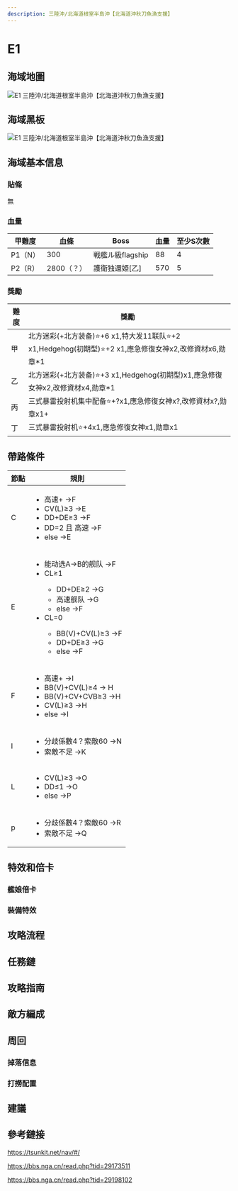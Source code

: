 ```yaml
---
description: 三陸沖/北海道根室半島沖【北海道沖秋刀魚漁支援】
---
```


# E1

## 海域地圖

![E1 三陸沖/北海道根室半島沖【北海道沖秋刀魚漁支援】](../.gitbook/assets/fall2021e1.jpg)

## 海域黑板

![E1 三陸沖/北海道根室半島沖【北海道沖秋刀魚漁支援】](../.gitbook/assets/fall2021e1b.jpg)

## 海域基本信息

### 貼條

無

### 血量

| 甲難度  | 血條       | Boss             | 血量 | 至少S次數 |
| ------- | ---------- | ---------------- | ---- | --------- |
| P1（N） | 300        | 戦艦ル級flagship | 88   | 4         |
| P2（R） | 2800（？） | 護衛独還姫[乙]   | 570  | 5         |

### 獎勵

| 難度 | 獎勵                                                                                                 |
| ---- | ---------------------------------------------------------------------------------------------------- |
| 甲   | 北方迷彩(+北方装备)⭐+6 x1,特大发11联队⭐+2 x1,Hedgehog(初期型)⭐+2 x1,應急修復女神x2,改修資材x6,勋章*1 |
| 乙   | 北方迷彩(+北方装备)⭐+3 x1,Hedgehog(初期型)x1,應急修復女神x2,改修資材x4,勋章*1                        |
| 丙   | 三式暴雷投射机集中配备⭐+?x1,應急修復女神x?,改修資材x?,勋章x1+                                        |
| 丁   | 三式暴雷投射机⭐+4x1,應急修復女神x1,勋章x1                                                            |


## 帶路條件

| 節點 | 規則                                                                                                                                                                                                       |
| ---- | ---------------------------------------------------------------------------------------------------------------------------------------------------------------------------------------------------------- |
| C    | <ul><li>高速+ →F</li><li>CV(L)≥3 →E</li><li>DD+DE≥3 →F</li><li>DD=2 且 高速 →F</li><li>else →E</li></ul>                                                                                           |
| E    | <ul><li>能动选A→B的舰队 →F</li><li>CL≥1</li><ul><li>DD+DE≥2 →G</li><li>高速舰队 →G</li><li>else →F</li></ul><li>CL=0</li><ul><li>BB(V)+CV(L)≥3 →F</li><li>DD+DE≥3 →G</li><li>else →F</li></ul></ul> |
| F    | <ul><li>高速+ →I</li><li>BB(V)+CV(L)≥4 → H</li><li>BB(V)+CV+CVB≥3 →H</li><li>CV(L)≥3 →H</li><li>else →I</li></ul>                                                                                       |
| I    | <ul><li>分歧係數4？索敵60 →N</li><li>索敵不足 →K</li></ul>                                                                                                                                                |
| L    | <ul><li>CV(L)≥3 →O</li><li>DD≤1 →O</li><li>else →P</li></ul>                                                                                                                                            |
| p    | <ul><li>分歧係數4？索敵60 →R</li><li>索敵不足 →Q</li></ul>                                                                                                                                                |

## 特效和倍卡

### 艦娘倍卡

### 裝備特效

## 攻略流程

## 任務鏈

## 攻略指南

## 敵方編成

## 周回

### 掉落信息

### 打撈配置

## 建議

## 參考鏈接

https://tsunkit.net/nav/#/

https://bbs.nga.cn/read.php?tid=29173511

https://bbs.nga.cn/read.php?tid=29198102